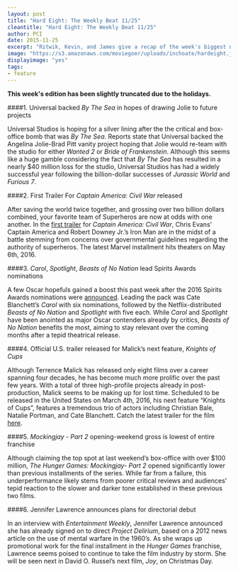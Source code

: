 ```yaml
---
layout: post
title: "Hard Eight: The Weekly Beat 11/25"
cleantitle: "Hard Eight: The Weekly Beat 11/25"
author: PCI
date: 2015-11-25
excerpt: "Ritwik, Kevin, and James give a recap of the week's biggest news"
image: "https://s3.amazonaws.com/moviegoer/uploads/inchoate/hardeight.jpg"
displayimage: "yes"
tags: 
- feature
---
```


**This week's edition has been slightly truncated due to the holidays.**

####1. Universal backed *By The Sea* in hopes of drawing Jolie to future projects

Universal Studios is hoping for a silver lining after the the critical and box-office bomb that was *By The Sea*. Reports state that Universal backed the Angelina Jolie-Brad Pitt vanity project hoping that Jolie would re-team with the studio for either *Wanted 2* or *Bride of Frankenstein*. Although this seems like a huge gamble considering the fact that *By The Sea* has resulted in a nearly $40 million loss for the studio, Universal Studios has had a widely successful year following the billion-dollar successes of *Jurassic World* and *Furious 7*.

####2. First Trailer For *Captain America: Civil War* released
	
After saving the world twice together, and grossing over two billion dollars combined, your favorite team of Superheros are now at odds with one another. In the [first trailer](https://www.youtube.com/watch?v=uVdV-lxRPFo) for *Captain America: Civil War*, Chris Evans’ Captain America and Robert Downey Jr.’s Iron Man are in the midst of a battle stemming from concerns over governmental guidelines regarding the authority of superheros. The latest Marvel installment hits theaters on May 6th, 2016. 


####3. *Carol*, *Spotlight*, *Beasts of No Nation* lead Spirits Awards nominations

A few Oscar hopefuls gained a boost this past week after the 2016 Spirits Awards nominations were [announced](http://www.spiritawards.com/nominees/). Leading the pack was Cate Blanchett’s *Carol* with six nominations, followed by the Netflix-distributed *Beasts of No Nation* and *Spotlight* with five each. While *Carol* and *Spotlight* have been anointed as major Oscar contenders already by critics, *Beasts of No Nation* benefits the most, aiming to stay relevant over the coming months after a tepid theatrical release.
 
####4. Official U.S. trailer released for Malick’s next feature, *Knights of Cups*

Although Terrence Malick has released only eight films over a career spanning four decades, he has become much more prolific over the past few years. With a total of three high-profile projects already in post-production, Malick seems to be making up for lost time. Scheduled to be released in the United States on March 4th, 2016, his next feature “Knights of Cups”, features a tremendous trio of actors including Christian Bale, Natalie Portman, and Cate Blanchett. Catch the latest trailer for the film [here](https://www.youtube.com/watch?v=vl6BWTIZeOg). 

####5. *Mockingjay - Part 2* opening-weekend gross is lowest of entire franchise

Although claiming the top spot at last weekend’s box-office with over $100 million, *The Hunger Games: Mockingjay- Part 2* opened significantly lower than previous installments of the series. While far from a failure, this underperformance likely stems from poorer critical reviews and audiences’ tepid reaction to the slower and darker tone established in these previous two films. 

####6. Jennifer Lawrence announces plans for directorial debut

In an interview with *Entertainment Weekly*, Jennifer Lawrence announced she has already signed on to direct *Project Delirium*, based on a 2012 news article on the use of mental warfare in the 1960’s. As she wraps up promotional work for the final installment in the *Hunger Games* franchise, Lawrence seems poised to continue to take the film industry by storm. She will be seen next in David O. Russel’s next film, *Joy*, on Christmas Day. 

